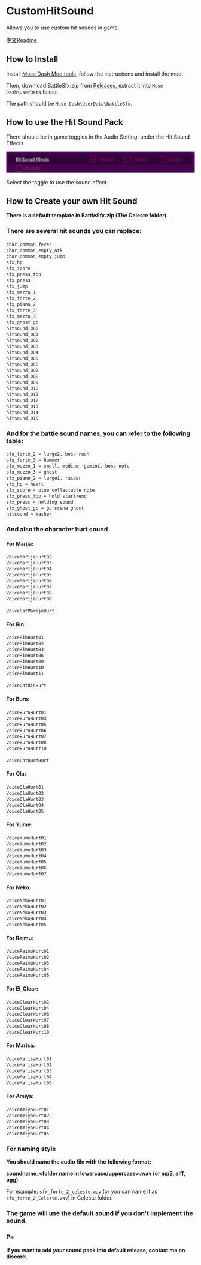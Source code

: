 # CustomHitSound

Allows you to use custom hit sounds in game.

[中文Readme](README.zh.md)

## How to Install
Install [Muse Dash Mod tools](https://github.com/MDModsDev/MuseDashModToolsUI/releases/latest), follow the instructions and install the mod.

Then, download BattleSfx.zip from [Releases](https://github.com/MDModsDev/CustomHitSound/releases/latest), extract it into `Muse Dash\UserData` folder.

The path should be `Muse Dash\UserData\BattleSfx`.

## How to use the Hit Sound Pack
There should be in game toggles in the Audio Setting, under the Hit Sound Effects

![Screenshot](Intro/Screenshot.png)

Select the toggle to use the sound effect.

## How to Create your own Hit Sound
**There is a default template in BattleSfx.zip (The Celeste folder).**

### There are several hit sounds you can replace:

```
char_common_fever
char_common_empty_atk
char_common_empty_jump
sfx_hp
sfx_score
sfx_press_top
sfx_press
sfx_jump
sfx_mezzo_1
sfx_forte_2
sfx_piano_2
sfx_forte_3
sfx_mezzo_3
sfx_ghost_gc
hitsound_000
hitsound_001
hitsound_002
hitsound_003
hitsound_004
hitsound_005
hitsound_006
hitsound_007
hitsound_008
hitsound_009
hitsound_010
hitsound_011
hitsound_012
hitsound_013
hitsound_014
hitsound_015
```

### And for the battle sound names, you can refer to the following table:

```
sfx_forte_2 = large2, boss rush
sfx_forte_3 = hammer
sfx_mezzo_1 = small, medium, gemini, boss note
sfx_mezzo_3 = ghost
sfx_piano_2 = large1, raider
sfx_hp = heart
sfx_score = blue collectable note
sfx_press_top = hold start/end
sfx_press = holding sound
sfx_ghost_gc = gc scene ghost
hitsound = masher 
```

### And also the character hurt sound

#### For Marija:
```
VoiceMarijaHurt02
VoiceMarijaHurt03
VoiceMarijaHurt04
VoiceMarijaHurt05
VoiceMarijaHurt06
VoiceMarijaHurt07
VoiceMarijaHurt08
VoiceMarijaHurt09

VoiceCatMarijaHurt
```

#### For Rin:
```
VoiceRinHurt01
VoiceRinHurt02
VoiceRinHurt03
VoiceRinHurt06
VoiceRinHurt09
VoiceRinHurt10
VoiceRinHurt11

VoiceCatRinHurt
```

#### For Buro:
```
VoiceBuroHurt01
VoiceBuroHurt03
VoiceBuroHurt05
VoiceBuroHurt06
VoiceBuroHurt07
VoiceBuroHurt08
VoiceBuroHurt10

VoiceCatBuroHurt
```

#### For Ola:
```
VoiceOlaHurt01
VoiceOlaHurt02
VoiceOlaHurt03
VoiceOlaHurt04
VoiceOlaHurt05
```

#### For Yume:
```
VoiceYumeHurt01
VoiceYumeHurt02
VoiceYumeHurt03
VoiceYumeHurt04
VoiceYumeHurt05
VoiceYumeHurt06
VoiceYumeHurt07
```

#### For Neko:
```
VoiceNekoHurt01
VoiceNekoHurt02
VoiceNekoHurt03
VoiceNekoHurt04
VoiceNekoHurt05
```

#### For Reimu:
```
VoiceReimuHurt01
VoiceReimuHurt02
VoiceReimuHurt03
VoiceReimuHurt04
VoiceReimuHurt05
```

#### For El_Clear:
```
VoiceClearHurt02
VoiceClearHurt04
VoiceClearHurt06
VoiceClearHurt07
VoiceClearHurt08
VoiceClearHurt10
```

#### For Marisa:
```
VoiceMarisaHurt01
VoiceMarisaHurt02
VoiceMarisaHurt03
VoiceMarisaHurt04
VoiceMarisaHurt05
```

#### For Amiya:
```
VoiceAmiyaHurt01
VoiceAmiyaHurt02
VoiceAmiyaHurt03
VoiceAmiyaHurt04
VoiceAmiyaHurt05
```

### For naming style

**You should name the audio file with the following format:**

**soundname_<folder name in lowercase/uppercase>.wav (or mp3, aiff, ogg)**

For example: `sfx_forte_2_celeste.wav` (or you can name it as `sfx_forte_2_Celeste.wav`) in Celeste folder.

### The game will use the default sound if you don't implement the sound.

### Ps

**If you want to add your sound pack into default release, contact me on discord.**